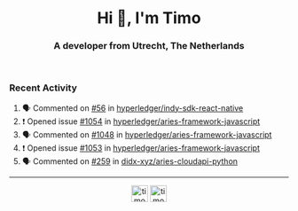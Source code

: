 <h1 align="center">Hi 👋, I'm Timo</h1>
<h3 align="center">A developer from Utrecht, The Netherlands</h3>
<br/>
<!-- https://github.com/rahuldkjain/github-profile-readme-generator --!>

<!--  <p align="left"><img src="https://github-readme-stats.vercel.app/api?username=timoglastra&show_icons=true&count_private=true&" alt="timoglastra" /></p> --!>

<!--
Github language stats
<p align="left"><img src="https://github-readme-stats.vercel.app/api/top-langs/?username=timoglastra&layout=compact" alt="timoglastra" /><p>
-->

<!-- Codestats language stats -->
<!-- <p align="left"><img src="https://codestats-readme.vercel.app/api/top-langs/?username=timoglastra&layout=compact&language_count=12" alt="timoglastra" /><p>    --!>
  
<h3>Recent Activity</h3>

<!--START_SECTION:activity-->
1. 🗣 Commented on [#56](https://github.com/hyperledger/indy-sdk-react-native/issues/56) in [hyperledger/indy-sdk-react-native](https://github.com/hyperledger/indy-sdk-react-native)
2. ❗️ Opened issue [#1054](https://github.com/hyperledger/aries-framework-javascript/issues/1054) in [hyperledger/aries-framework-javascript](https://github.com/hyperledger/aries-framework-javascript)
3. 🗣 Commented on [#1048](https://github.com/hyperledger/aries-framework-javascript/issues/1048) in [hyperledger/aries-framework-javascript](https://github.com/hyperledger/aries-framework-javascript)
4. ❗️ Opened issue [#1053](https://github.com/hyperledger/aries-framework-javascript/issues/1053) in [hyperledger/aries-framework-javascript](https://github.com/hyperledger/aries-framework-javascript)
5. 🗣 Commented on [#259](https://github.com/didx-xyz/aries-cloudapi-python/issues/259) in [didx-xyz/aries-cloudapi-python](https://github.com/didx-xyz/aries-cloudapi-python)
<!--END_SECTION:activity-->

---

<p align="center">
<a href="https://twitter.com/timoglastra" target="blank"><img align="center" src="https://cdn.jsdelivr.net/npm/simple-icons@3.0.1/icons/twitter.svg" alt="timoglastra" height="30" width="30" /></a>
<a href="https://linkedin.com/in/timoglastra" target="blank"><img align="center" src="https://cdn.jsdelivr.net/npm/simple-icons@3.0.1/icons/linkedin.svg" alt="timoglastra" height="30" width="30" /></a>
</p>




